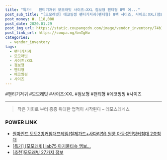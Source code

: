 ```yaml
--- 
title: "특가!   팬티기저귀 모모래빗 사이즈:XXL 점보형 팬티형 8팩 에..." 
post_sub_title: "[모모래빗] 에코씽씽 팬티기저귀(팬티형) 8팩 사이즈, 사이즈:XXL(점보형)" 
post_money: ₩. 118,000 
post_date: 2020.01.29 
post_img_url: https://static.coupangcdn.com/image/vendor_inventory/74b1/09552364c787eca141fd11f66d363a980e8c14b2c921cd2bb07a9917ca51.jpg 
post_link_url: https://coupa.ng/bnIgKw 
categories: 
  - vendor_inventory 
tags: 
  - 팬티기저귀 
  - 모모래빗 
  - 사이즈:XXL 
  - 점보형 
  - 팬티형 
  - 에코씽씽 
  - 사이즈 
--- 
```

  #팬티기저귀 #모모래빗 #사이즈:XXL #점보형 #팬티형 #에코씽씽 #사이즈 
<hr> 

> 작은 기회로 부터 종종 위대한 업적이 시작된다  – 데모스테네스 


### POWER LINK

* <a href="https://blog.naver.com/sakai111/221781099113" target="_blank">원마인드 모모2벙커침대프레임(철제가드+사다리형) 원룸 아동성인벙커침대 2층침대</a>
* <a href="https://blog.naver.com/an0733/221788984457" target="_blank">[특가] [모모래빗] lab75 아기물티슈 엠보...</a>
* <a href="https://blog.naver.com/fasyy4321/221788743338" target="_blank">[추천]모모래빗 27가지 정보</a>
